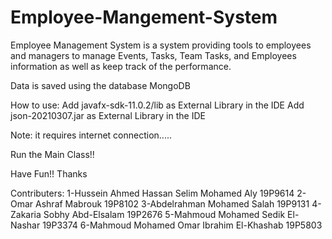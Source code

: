 # Employee-Mangement-System
Employee Management System is a system providing tools to employees and managers to manage Events, Tasks, Team Tasks, and Employees information as well as keep track of the performance.

Data is saved using the database MongoDB

How to use:
  Add javafx-sdk-11.0.2/lib as External Library in the IDE
  Add json-20210307.jar as External Library in the IDE

  Note: it requires internet connection.....

  Run the Main Class!!

  Have Fun!!
  Thanks

  Contributers:
    1-Hussein Ahmed Hassan Selim Mohamed Aly 19P9614
    2-Omar Ashraf Mabrouk 19P8102
    3-Abdelrahman Mohamed Salah 19P9131
    4-Zakaria Sobhy Abd-Elsalam 19P2676
    5-Mahmoud Mohamed Sedik El-Nashar 19P3374
    6-Mahmoud Mohamed Omar Ibrahim El-Khashab 19P5803

